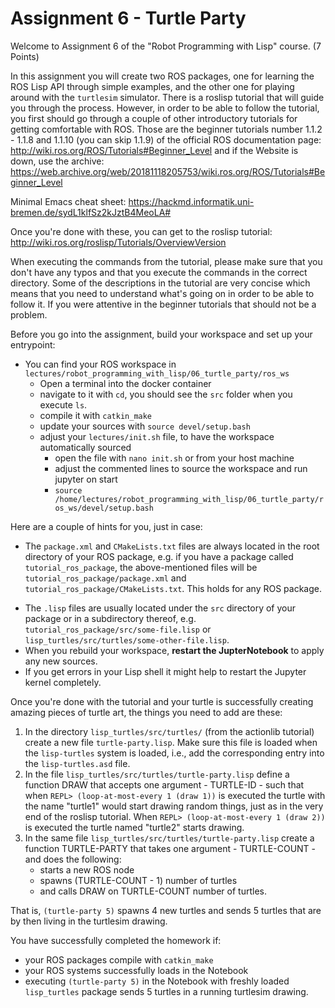 # Assignment 6 - Turtle Party

Welcome to Assignment 6 of the "Robot Programming with Lisp" course. (7 Points)

In this assignment you will create two ROS packages, one for learning
the ROS Lisp API through simple examples, and the other one
for playing around with the `turtlesim` simulator.
There is a roslisp tutorial that will guide you through the process.
However, in order to be able to follow the tutorial, you first should
go through a couple of other introductory tutorials for getting comfortable
with ROS. Those are the beginner tutorials number
1.1.2 - 1.1.8 and 1.1.10 (you can skip 1.1.9)
of the official ROS documentation page:
http://wiki.ros.org/ROS/Tutorials#Beginner_Level
and if the Website is down, use the archive:
https://web.archive.org/web/20181118205753/wiki.ros.org/ROS/Tutorials#Beginner_Level

Minimal Emacs cheat sheet:
https://hackmd.informatik.uni-bremen.de/sydL1klfSz2kJztB4MeoLA#

Once you're done with these, you can get to the roslisp tutorial:
http://wiki.ros.org/roslisp/Tutorials/OverviewVersion

When executing the commands from the tutorial, please make sure that you
don't have any typos and that you execute the commands in the correct directory.
Some of the descriptions in the tutorial are very concise which means
that you need to understand what's going on in order to be able to follow it.
If you were attentive in the beginner tutorials that should not be a problem.

Before you go into the assignment, build your workspace and set up your entrypoint:

* You can find your ROS workspace in `lectures/robot_programming_with_lisp/06_turtle_party/ros_ws`
  * Open a terminal into the docker container
  * navigate to it with `cd`, you should see the `src` folder when you execute `ls`.
  * compile it with `catkin_make`
  * update your sources with `source devel/setup.bash`
  * adjust your `lectures/init.sh` file, to have the workspace automatically sourced
    * open the file with `nano init.sh` or from your host machine
    * adjust the commented lines to source the workspace and run jupyter on start
    * `source /home/lectures/robot_programming_with_lisp/06_turtle_party/ros_ws/devel/setup.bash`

Here are a couple of hints for you, just in case:

* The `package.xml` and `CMakeLists.txt` files are always located in the
  root directory of your ROS package, e.g. if you have a package called
  `tutorial_ros_package`, the above-mentioned files will be
  `tutorial_ros_package/package.xml` and `tutorial_ros_package/CMakeLists.txt`.
  This holds for any ROS package.

- The `.lisp` files are usually located under the `src` directory of your package
   or in a subdirectory thereof, e.g. `tutorial_ros_package/src/some-file.lisp`
   or `lisp_turtles/src/turtles/some-other-file.lisp`.
- When you rebuild your workspace, **restart the JupterNotebook** to apply any new sources.
- If you get errors in your Lisp shell it might help to restart the Jupyter kernel completely.

Once you're done with the tutorial and your turtle is successfully creating
amazing pieces of turtle art, the things you need to add are these:
1. In the directory `lisp_turtles/src/turtles/` (from the actionlib tutorial) create a new file `turtle-party.lisp`.
    Make sure this file is loaded when the `lisp-turtles` system is loaded, i.e.,
    add the corresponding entry into the `lisp-turtles.asd` file.
2. In the file `lisp_turtles/src/turtles/turtle-party.lisp` define a function
    DRAW that accepts one argument - TURTLE-ID - such that when
    `REPL> (loop-at-most-every 1 (draw 1))` is executed the turtle with the name "turtle1" would start
    drawing random things, just as in the very end of the roslisp tutorial.
    When `REPL> (loop-at-most-every 1 (draw 2))` is executed the turtle named "turtle2" starts drawing.
3. In the same file `lisp_turtles/src/turtles/turtle-party.lisp`
    create a function TURTLE-PARTY that takes one argument - TURTLE-COUNT -
    and does the following:
   * starts a new ROS node
   * spawns (TURTLE-COUNT - 1) number of turtles
   * and calls DRAW on TURTLE-COUNT number of turtles.

That is, `(turtle-party 5)` spawns 4 new turtles and sends 5 turtles
that are by then living in the turtlesim drawing.

You have successfully completed the homework if:
- your ROS packages compile with `catkin_make`
- your ROS systems successfully loads in the Notebook
- executing `(turtle-party 5)` in the Notebook with freshly loaded
  `lisp_turtles` package sends 5 turtles in a running turtlesim drawing.

